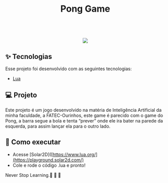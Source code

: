 <h1 align="center" >
Pong Game
</h1>




<br>

<h1 align="center" >



  <img  src="https://user-images.githubusercontent.com/60237326/173701850-d93ae2ba-e75b-4f29-b294-3f5197e14602.png">
  


  
  
  </h1>






## ✨ Tecnologias

Esse projeto foi desenvolvido com as seguintes tecnologias:

- [Lua](https://www.lua.org/)



## 💻 Projeto

Este projeto é um jogo  desenvolvido na matéria de Inteligência Artificial  da minha faculdade, a FATEC-Ourinhos, este game é parecido com o game do Pong, a barra segue a bola e tenta “prever” onde ele ira bater na parede da esquerda, para assim lançar ela para o  outro lado.



## 🚀 Como executar

- Acesse [Solar2D]([https://www.lua.org/](https://playground.solar2d.com/)
- Cole e rode o código .lua e pronto!


Never Stop Learning.🚀 🚀 🚀 

